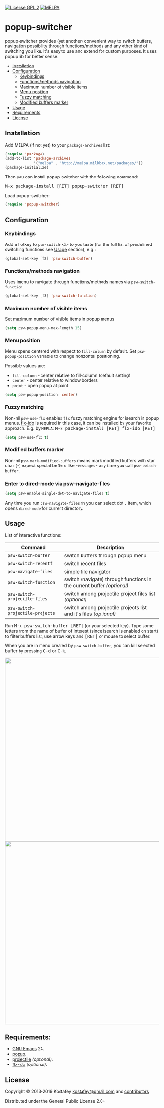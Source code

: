 [![License GPL 2](https://img.shields.io/badge/license-GPL_2-green.svg)](http://www.gnu.org/licenses/gpl-2.0.txt)
[![MELPA](http://melpa.org/packages/popup-switcher-badge.svg)](http://melpa.org/#/popup-switcher)

# popup-switcher

popup-switcher provides (yet another) convenient way to switch buffers,
navigation possibility through functions/methods and any other kind of switching
you like. It's easy to use and extend for custom purposes.  It uses popup lib
for better sense.

- [Installation](#installation)
- [Configuration](#configuration)
  - [Keybindings](#keybindings)
  - [Functions/methods navigation](#functionsmethods-navigation)
  - [Maximum number of visible items](#maximum-number-of-visible-items)
  - [Menu position](#menu-position)
  - [Fuzzy matching](#fuzzy-matching)
  - [Modified buffers marker](#modified-buffers-marker)
- [Usage](#usage)
- [Requirements](#requirements)
- [License](#license)

## Installation

Add MELPA (if not yet) to your `package-archives` list:

```lisp
(require 'package)
(add-to-list 'package-archives
             '("melpa" . "http://melpa.milkbox.net/packages/"))
(package-initialize)
```

Then you can install popup-switcher with the following command:

<kbd>M-x package-install [RET] popup-switcher [RET]</kbd>

Load popup-switcher:

```lisp
(require 'popup-switcher)
```

## Configuration

### Keybindings

Add a hotkey to `psw-switch-<X>` to you taste (for the full list of predefined
switching functions see
[Usage](https://github.com/kostafey/popup-switcher#usage) section), e.g.:

```lisp
(global-set-key [f2] 'psw-switch-buffer)
```

### Functions/methods navigation

Uses imenu to navigate through functions/methods names via
`psw-switch-function`.

```lisp
(global-set-key [f3] 'psw-switch-function)
```

### Maximum number of visible items

Set maximum number of visible items in popup menus

```lisp
(setq psw-popup-menu-max-length 15)
```

### Menu position
Menu opens centered with respect to `fill-column` by default.
Set `psw-popup-position` variable to change horizontal positioning.

Possible values are:

* `fill-column` - center relative to fill-column (default setting)
* `center` - center relative to window borders
* `point` - open popup at point

```lisp
(setq psw-popup-position 'center)
```

### Fuzzy matching

Non-nil `psw-use-flx` enables `flx` fuzzy matching engine for isearch in popup
menus. [flx-ido](https://github.com/lewang/flx) is required in this case, it can
be installed by your favorite approach. E.g. by `MEPLA`:
<kbd>M-x package-install [RET] flx-ido [RET]</kbd>

```lisp
(setq psw-use-flx t)
```

### Modified buffers marker

Non-nil `psw-mark-modified-buffers` means mark modified buffers with star char
(`*`) expect special beffers like `*Messages*` any time you call
`psw-switch-buffer`.

### Enter to dired-mode via psw-navigate-files

```lisp
(setq psw-enable-single-dot-to-navigate-files t)
```
Any time you run `psw-navigate-files` fn you can select dot `.`
item, which opens `dired-mode` for current directory.

## Usage

List of interactive functions:

 Command                          | Description
----------------------------------|------------------------------------------
 `psw-switch-buffer`              | switch buffers through popup menu
 `psw-switch-recentf`             | switch recent files
 `psw-navigate-files`             | simple file navigator
 `psw-switch-function`            | switch (navigate) through functions in the current buffer *(optional)*
 `psw-switch-projectile-files`    | switch among projectile project files list *(optional)*
 `psw-switch-projectile-projects` | switch among projectile projects list and it's files *(optional)*

Run <kbd>M-x psw-switch-buffer [RET]</kbd> (or your selected key).  Type some letters
from the name of buffer of interest (since isearch is enabled on start) to
filter buffers list, use arrow keys and <kbd>[RET]</kbd> or mouse to select
buffer.

When you are in menu created by `psw-switch-buffer`, you can kill selected
buffer by pressing <kbd>C-d</kbd> or <kbd>C-k</kbd>.

<img src="https://dl.dropboxusercontent.com/u/820526/psw-switch-buffer.png" width="600" />
<img src="https://dl.dropboxusercontent.com/u/820526/psw-switch-function.png" width="600" />

## Requirements:

* [GNU Emacs](http://www.gnu.org/software/emacs/emacs.html) 24.
* [popup](https://github.com/auto-complete/popup-el).
* [projectile](https://github.com/bbatsov/projectile) *(optional)*.
* [flx-ido](https://github.com/lewang/flx) *(optional)*.

## License

Copyright © 2013-2019 Kostafey <kostafey@gmail.com> and
[contributors](https://github.com/kostafey/popup-switcher/contributors)

Distributed under the General Public License 2.0+
